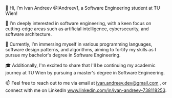 👋 Hi, I’m Ivan Andreev @IAndreev1, a Software Engineering student at TU Wien!

👀 I’m deeply interested in software engineering, with a keen focus on cutting-edge areas such as artificial intelligence, cybersecurity, and software architecture.

🌱 Currently, I’m immersing myself in various programming languages, software design patterns, and algorithms, aiming to fortify my skills as I pursue my bachelor's degree in Software Engineering.

🎓 Additionally, I'm excited to share that I'll be continuing my academic journey at TU Wien by pursuing a master's degree in Software Engineering.

📫 Feel free to reach out to me via email at ivan.andreev.dev@gmail.com , or connect with me on LinkedIn www.linkedin.com/in/ivan-andreev-738118253.









<!---
IAndreev1/IAndreev1 is a ✨ special ✨ repository because its `README.md` (this file) appears on your GitHub profile.
You can click the Preview link to take a look at your changes.
--->
